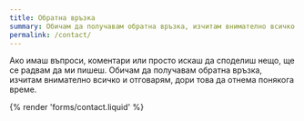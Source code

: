 ```yaml
---
title: Обратна връзка
summary: Обичам да получавам обратна връзка, изчитам внимателно всичко и отговарям, дори това да отнема понякога време
permalink: /contact/
---
```


Ако имаш въпроси, коментари или просто искаш да споделиш нещо, ще се радвам да ми пишеш. Обичам да получавам обратна връзка, изчитам внимателно всичко и отговарям, дори това да отнема понякога време.

{% render 'forms/contact.liquid' %}
